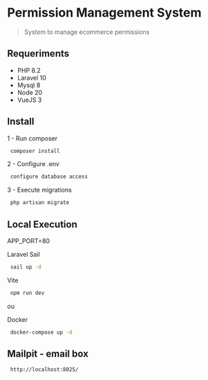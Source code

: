 # Permission Management System
> System to manage ecommerce permissions


## Requeriments

* PHP 8.2
* Laravel 10
* Mysql 8
* Node 20
* VueJS 3


## Install

1 - Run composer
```sh
 composer install
```

2 - Configure .env
```sh
 configure database access
```

3 - Execute migrations
```sh
 php artisan migrate
```


## Local Execution
APP_PORT=80

Laravel Sail
```sh
 sail up -d
```

Vite
```sh
 npm run dev
```

ou 

Docker
```sh
 docker-compose up -d
```

## Mailpit - email box
```sh
 http://localhost:8025/
```

